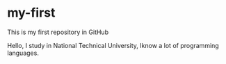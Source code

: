 # my-first
This is my first repository in GitHub

Hello, I study in National Technical University, Iknow a lot of programming languages.
